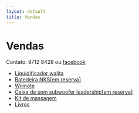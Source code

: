 ```yaml
---
layout: default
title: Vendas
---
```

<div class="page-content wc-container">
  <h1>Vendas</h1>  
  <p>Contato: 9712 8428 ou <a href="https://www.facebook.com/george.kussumoto">facebook</a></p>
  <ul>
    <li><a href="{{ site.base_url }}/vendas_liqui/">Liquidificador walita</a></li>
    <li><a href="{{ site.base_url }}/vendas_bate/">Batedeira NKS[em reserva]</a></li>
    <li><a href="{{ site.base_url }}/vendas_wiimote/">Wiimote</a></li>
    <li><a href="{{ site.base_url }}/vendas_som/">Caixa de som subwoofer leadership[em reserva]</a></li>
    <li><a href="{{ site.base_url }}/vendas_massagem/">Kit de massagem</a></li>
    <li><a href="{{ site.base_url }}/vendas_livros/">Livros</a></li>
  </ul>
</div>
